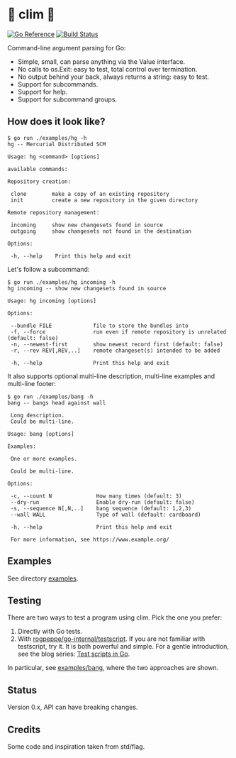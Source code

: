 # 🫧  clim  🫧

[![Go Reference](https://pkg.go.dev/badge/github.com/marco-m/clim.svg)](https://pkg.go.dev/github.com/marco-m/clim)
[![Build Status](https://api.cirrus-ci.com/github/marco-m/clim.svg?branch=master)](https://cirrus-ci.com/github/marco-m/clim)

Command-line argument parsing for Go:

* Simple, small, can parse anything via the Value interface.
* No calls to os.Exit: easy to test, total control over termination.
* No output behind your back, always returns a string: easy to test.
* Support for subcommands.
* Support for help.
* Support for subcommand groups.

## How does it look like?

```console
$ go run ./examples/hg -h
hg -- Mercurial Distributed SCM

Usage: hg <command> [options]

available commands:

Repository creation:

 clone        make a copy of an existing repository
 init         create a new repository in the given directory

Remote repository management:

 incoming     show new changesets found in source
 outgoing     show changesets not found in the destination

Options:

 -h, --help    Print this help and exit
```

Let's follow a subcommand:

```console
$ go run ./examples/hg incoming -h
hg incoming -- show new changesets found in source

Usage: hg incoming [options]

Options:

 --bundle FILE             file to store the bundles into
 -f, --force               run even if remote repository is unrelated (default: false)
 -n, --newest-first        show newest record first (default: false)
 -r, --rev REV[,REV,..]    remote changeset(s) intended to be added

 -h, --help                Print this help and exit
```

It also supports optional multi-line description, multi-line examples and multi-line footer:

```console
$ go run ./examples/bang -h
bang -- bangs head against wall

 Long description.
 Could be multi-line.

Usage: bang [options]

Examples:

 One or more examples.

 Could be multi-line.

Options:

 -c, --count N              How many times (default: 3)
 --dry-run                  Enable dry-run (default: false)
 -s, --sequence N[,N,..]    bang sequence (default: 1,2,3)
 --wall WALL                Type of wall (default: cardboard)

 -h, --help                 Print this help and exit

 For more information, see https://www.example.org/
```

## Examples

See directory [examples](examples/).

## Testing

There are two ways to test a program using clim. Pick the one you prefer:

1. Directly with Go tests.
2. With [rogpeppe/go-internal/testscript](https://github.com/rogpeppe/go-internal). If you are not familiar with testscript, try it. It is both powerful and simple. For a gentle introduction, see the blog series:
   [Test scripts in Go](https://bitfieldconsulting.com/posts/test-scripts).

In particular, see [examples/bang](examples/bang), where the two approaches are shown.

## Status

Version 0.x, API can have breaking changes.

## Credits

Some code and inspiration taken from std/flag.

